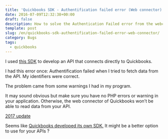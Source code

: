 ```yaml
--- 
title: 'Quickbooks SDK - Authentification failed error (Web connector)'
date: 2016-07-09T12:32:38+00:00
draft: false
description: How to solve the Authentication Failed error from the webconnector of Quickbooks
template: post 
slug: /en/quickbooks-sdk-authentification-failed-error-web-connector/
category: Bugs 
tags:
  - quickbooks
---
```


I used [this SDK](https://github.com/consolibyte/quickbooks-php) to develop an API that connects directly to Quickbooks.

I had this error once: Authentification failed when I tried to fetch data from the API. My identifiers were correct.

The problem came from some warnings I had in my program.

It may sound obvious but make sure you have no PHP errors or warning in your application. Otherwise, the web connector of Quickbooks won&rsquo;t be able to read data from your API.

<u>2017 update</u>
  
Seems like [Quickbooks developed its own SDK.](https://github.com/intuit/QuickBooks-V3-PHP-SDK) It might be a better option to use for your APIs ?
 